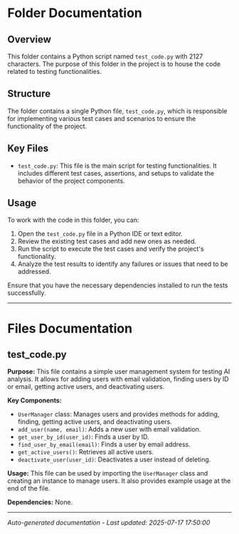 # Folder Documentation

## Overview
This folder contains a Python script named `test_code.py` with 2127 characters. The purpose of this folder in the project is to house the code related to testing functionalities.

## Structure
The folder contains a single Python file, `test_code.py`, which is responsible for implementing various test cases and scenarios to ensure the functionality of the project.

## Key Files
- `test_code.py`: This file is the main script for testing functionalities. It includes different test cases, assertions, and setups to validate the behavior of the project components.

## Usage
To work with the code in this folder, you can:
1. Open the `test_code.py` file in a Python IDE or text editor.
2. Review the existing test cases and add new ones as needed.
3. Run the script to execute the test cases and verify the project's functionality.
4. Analyze the test results to identify any failures or issues that need to be addressed.

Ensure that you have the necessary dependencies installed to run the tests successfully.

---

# Files Documentation

## test_code.py

**Purpose:** This file contains a simple user management system for testing AI analysis. It allows for adding users with email validation, finding users by ID or email, getting active users, and deactivating users.

**Key Components:**
- `UserManager` class: Manages users and provides methods for adding, finding, getting active users, and deactivating users.
- `add_user(name, email)`: Adds a new user with email validation.
- `get_user_by_id(user_id)`: Finds a user by ID.
- `find_user_by_email(email)`: Finds a user by email address.
- `get_active_users()`: Retrieves all active users.
- `deactivate_user(user_id)`: Deactivates a user instead of deleting.

**Usage:** This file can be used by importing the `UserManager` class and creating an instance to manage users. It also provides example usage at the end of the file.

**Dependencies:** None.

---
*Auto-generated documentation - Last updated: 2025-07-17 17:50:00*
